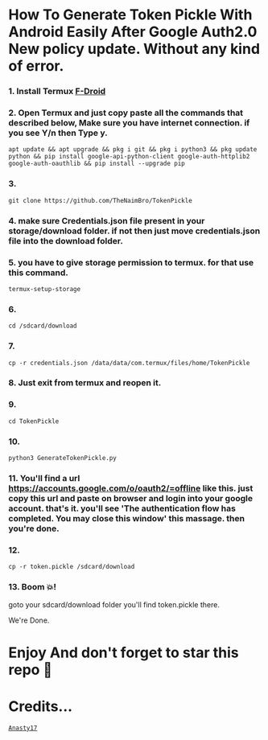 # How To Generate Token Pickle With Android Easily After Google Auth2.0 New policy update. Without any kind of error.
### 1. Install Termux [F-Droid](https://f-droid.org/en/packages/com.termux/)
### 2. Open Termux and just copy paste all the commands that described below, Make sure you have internet connection. if you see Y/n then Type y.
```
apt update && apt upgrade && pkg i git && pkg i python3 && pkg update python && pip install google-api-python-client google-auth-httplib2 google-auth-oauthlib && pip install --upgrade pip
```
### 3.
```
git clone https://github.com/TheNaimBro/TokenPickle
```
### 4. make sure Credentials.json file present in your storage/download folder. if not then just move credentials.json file into the download folder.
### 5. you have to give storage permission to termux. for that use this command.
```
termux-setup-storage
```
### 6. 
```
cd /sdcard/download
```
### 7. 
```
cp -r credentials.json /data/data/com.termux/files/home/TokenPickle
```
### 8. Just exit from termux and reopen it.
### 9.
```
cd TokenPickle
```
### 10. 
```
python3 GenerateTokenPickle.py
```
### 11. You'll find a url https://accounts.google.com/o/oauth2/=offline like this. just copy this url and paste on browser and login into your google account. that's it. you'll see 'The authentication flow has completed. You may close this window' this massage. then you're done.
### 12. 
```
cp -r token.pickle /sdcard/download
```
### 13. Boom 💥! 
goto your sdcard/download folder you'll find token.pickle there.

We're Done.
# Enjoy And don't forget to star this repo 🙂

# Credits...
[`Anasty17`](https://github.com/anasty17)
